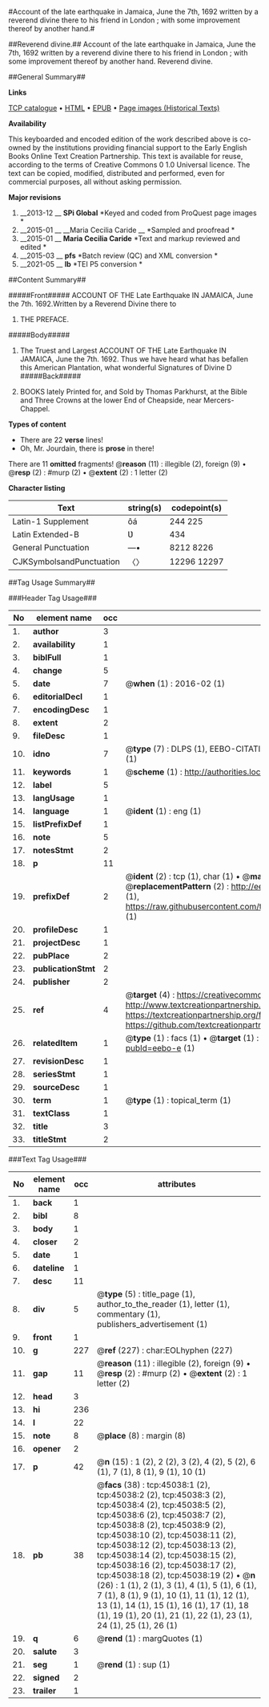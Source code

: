 #Account of the late earthquake in Jamaica, June the 7th, 1692 written by a reverend divine there to his friend in London ; with some improvement thereof by another hand.#

##Reverend divine.##
Account of the late earthquake in Jamaica, June the 7th, 1692 written by a reverend divine there to his friend in London ; with some improvement thereof by another hand.
Reverend divine.

##General Summary##

**Links**

[TCP catalogue](http://www.ota.ox.ac.uk/tcp/)  • 
[HTML](http://tei.it.ox.ac.uk/tcp/Texts-HTML/free/A25/A25348.html)  • 
[EPUB](http://tei.it.ox.ac.uk/tcp/Texts-EPUB/free/A25/A25348.epub) • 
[Page images (Historical Texts)](https://historicaltexts.jisc.ac.uk/eebo-10440535e)

**Availability**

This keyboarded and encoded edition of the work described above is co-owned by the
    institutions providing financial support to the Early English Books Online Text Creation
    Partnership. This text is available for reuse, according to the terms of  Creative Commons 0 1.0 Universal
    licence. The text can be copied, modified, distributed and performed, even for commercial
    purposes, all without asking permission.

**Major revisions**

1. __2013-12 __ __SPi Global__ *Keyed and coded from ProQuest page images *
1. __2015-01 __ __Maria Cecilia Caride __ *Sampled and proofread *
1. __2015-01 __ __Maria Cecilia Caride__ *Text and markup reviewed and edited *
1. __2015-03 __ __pfs__ *Batch review (QC) and XML conversion *
1. __2021-05 __ __lb__ *TEI P5 conversion *

##Content Summary##

#####Front#####
ACCOUNT OF THE Late Earthquake IN JAMAICA, June the 7th. 1692.Written by a Reverend Divine there to 
1. THE PREFACE.

#####Body#####

1. The Truest and Largest ACCOUNT OF THE Late Earthquake IN JAMAICA, June the 7th. 1692.
Thus we have heard what has befallen this American Plantation, what wonderful Signatures of Divine D
#####Back#####

1. BOOKS lately Printed for, and Sold by Thomas Parkhurst, at the Bible and Three Crowns at the lower End of Cheapside, near Mercers-Chappel.

**Types of content**

  * There are 22 **verse** lines!
  * Oh, Mr. Jourdain, there is **prose** in there!

There are 11 **omitted** fragments! 
 @__reason__ (11) : illegible (2), foreign (9)  •  @__resp__ (2) : #murp (2)  •  @__extent__ (2) : 1 letter (2)

**Character listing**


|Text|string(s)|codepoint(s)|
|---|---|---|
|Latin-1 Supplement|ôá|244 225|
|Latin Extended-B|Ʋ|434|
|General Punctuation|—•|8212 8226|
|CJKSymbolsandPunctuation|〈〉|12296 12297|

##Tag Usage Summary##

###Header Tag Usage###

|No|element name|occ|attributes|
|---|---|---|---|
|1.|__author__|3||
|2.|__availability__|1||
|3.|__biblFull__|1||
|4.|__change__|5||
|5.|__date__|7| @__when__ (1) : 2016-02 (1)|
|6.|__editorialDecl__|1||
|7.|__encodingDesc__|1||
|8.|__extent__|2||
|9.|__fileDesc__|1||
|10.|__idno__|7| @__type__ (7) : DLPS (1), EEBO-CITATION (1), VID (1), EEBO-PROQUEST (1), STC (2), OCLC (1)|
|11.|__keywords__|1| @__scheme__ (1) : http://authorities.loc.gov/ (1)|
|12.|__label__|5||
|13.|__langUsage__|1||
|14.|__language__|1| @__ident__ (1) : eng (1)|
|15.|__listPrefixDef__|1||
|16.|__note__|5||
|17.|__notesStmt__|2||
|18.|__p__|11||
|19.|__prefixDef__|2| @__ident__ (2) : tcp (1), char (1)  •  @__matchPattern__ (2) : ([0-9\-]+):([0-9IVX]+) (1), (.+) (1)  •  @__replacementPattern__ (2) : http://eebo.chadwyck.com/downloadtiff?vid=$1&page=$2 (1), https://raw.githubusercontent.com/textcreationpartnership/Texts/master/tcpchars.xml#$1 (1)|
|20.|__profileDesc__|1||
|21.|__projectDesc__|1||
|22.|__pubPlace__|2||
|23.|__publicationStmt__|2||
|24.|__publisher__|2||
|25.|__ref__|4| @__target__ (4) : https://creativecommons.org/publicdomain/zero/1.0/ (1), http://www.textcreationpartnership.org/docs/. (1), https://textcreationpartnership.org/faq/#faq05 (1), https://github.com/textcreationpartnership (1)|
|26.|__relatedItem__|1| @__type__ (1) : facs (1)  •  @__target__ (1) : https://data.historicaltexts.jisc.ac.uk/view?pubId=eebo-e (1)|
|27.|__revisionDesc__|1||
|28.|__seriesStmt__|1||
|29.|__sourceDesc__|1||
|30.|__term__|1| @__type__ (1) : topical_term (1)|
|31.|__textClass__|1||
|32.|__title__|3||
|33.|__titleStmt__|2||


###Text Tag Usage###

|No|element name|occ|attributes|
|---|---|---|---|
|1.|__back__|1||
|2.|__bibl__|8||
|3.|__body__|1||
|4.|__closer__|2||
|5.|__date__|1||
|6.|__dateline__|1||
|7.|__desc__|11||
|8.|__div__|5| @__type__ (5) : title_page (1), author_to_the_reader (1), letter (1), commentary (1), publishers_advertisement (1)|
|9.|__front__|1||
|10.|__g__|227| @__ref__ (227) : char:EOLhyphen (227)|
|11.|__gap__|11| @__reason__ (11) : illegible (2), foreign (9)  •  @__resp__ (2) : #murp (2)  •  @__extent__ (2) : 1 letter (2)|
|12.|__head__|3||
|13.|__hi__|236||
|14.|__l__|22||
|15.|__note__|8| @__place__ (8) : margin (8)|
|16.|__opener__|2||
|17.|__p__|42| @__n__ (15) : 1 (2), 2 (2), 3 (2), 4 (2), 5 (2), 6 (1), 7 (1), 8 (1), 9 (1), 10 (1)|
|18.|__pb__|38| @__facs__ (38) : tcp:45038:1 (2), tcp:45038:2 (2), tcp:45038:3 (2), tcp:45038:4 (2), tcp:45038:5 (2), tcp:45038:6 (2), tcp:45038:7 (2), tcp:45038:8 (2), tcp:45038:9 (2), tcp:45038:10 (2), tcp:45038:11 (2), tcp:45038:12 (2), tcp:45038:13 (2), tcp:45038:14 (2), tcp:45038:15 (2), tcp:45038:16 (2), tcp:45038:17 (2), tcp:45038:18 (2), tcp:45038:19 (2)  •  @__n__ (26) : 1 (1), 2 (1), 3 (1), 4 (1), 5 (1), 6 (1), 7 (1), 8 (1), 9 (1), 10 (1), 11 (1), 12 (1), 13 (1), 14 (1), 15 (1), 16 (1), 17 (1), 18 (1), 19 (1), 20 (1), 21 (1), 22 (1), 23 (1), 24 (1), 25 (1), 26 (1)|
|19.|__q__|6| @__rend__ (1) : margQuotes (1)|
|20.|__salute__|3||
|21.|__seg__|1| @__rend__ (1) : sup (1)|
|22.|__signed__|2||
|23.|__trailer__|1||
